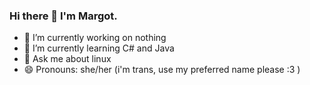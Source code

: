 ### Hi there 👋 I'm Margot.

- 🔭 I’m currently working on nothing
- 🌱 I’m currently learning C# and Java
- 💬 Ask me about linux
- 😄 Pronouns: she/her (i'm trans, use my preferred name please :3 )

<!--
**Margoott/Margoott** is a ✨ _special_ ✨ repository because its `README.md` (this file) appears on your GitHub profile.

Here are some ideas to get you started:



- 👯 I’m looking to collaborate on ...
- 🤔 I’m looking for help with ...

- 📫 How to reach me: ...

- ⚡ Fun fact: ...
-->
